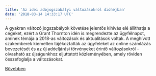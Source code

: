 ```yaml
---
title: 'Az idei adójogszabályi változásokról dióhéjban'
date: '2018-03-14 14:33:17 UTC'
---
```


A gyakran változó jogszabályok követése jelentős kihívás elé állíthatja a cégeket, ezért a Grant Thornton idén is megrendezte az ügyfélnapot, aminek témája a 2018-as változások és aktualitások voltak. A meghívott szakemberek kiemelten tájékoztatták az ügyfeleket az online számlázás bevezetését és az új adóeljárási törvényeket érintő változásokról - olvasható az újságunkhoz eljuttatott közleményében, amely röviden összefoglalja a változásokat.


[Bővebben](http://ift.tt/2Dqzckn)

